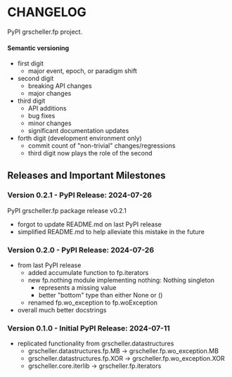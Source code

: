 # CHANGELOG

PyPI grscheller.fp project.

#### Semantic versioning

* first digit
  * major event, epoch, or paradigm shift
* second digit
  * breaking API changes
  * major changes
* third digit
  * API additions
  * bug fixes
  * minor changes
  * significant documentation updates
* forth digit (development environment only)
  * commit count of "non-trivial" changes/regressions
  * third digit now plays the role of the second

## Releases and Important Milestones

### Version 0.2.1 - PyPI Release: 2024-07-26

PyPI grscheller.fp package release v0.2.1

* forgot to update README.md on last PyPI release
* simplified README.md to help alleviate this mistake in the future

### Version 0.2.0 - PyPI Release: 2024-07-26

* from last PyPI release
  * added accumulate function to fp.iterators
  * new fp.nothing module implementing nothing: Nothing singleton
    * represents a missing value
    * better "bottom" type than either None or ()
  * renamed fp.wo_exception to fp.woException
* overall much better docstrings

### Version 0.1.0 - Initial PyPI Release: 2024-07-11

* replicated functionality from grscheller.datastructures
  * grscheller.datastructures.fp.MB  -> grscheller.fp.wo_exception.MB
  * grscheller.datastructures.fp.XOR -> grscheller.fp.wo_exception.XOR
  * grscheller.core.iterlib          -> grscheller.fp.iterators
